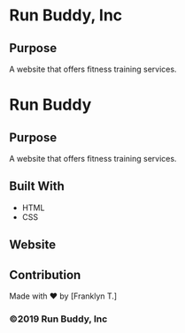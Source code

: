 # Run Buddy, Inc

## Purpose
A website that offers fitness training services. 
# Run Buddy

## Purpose
A website that offers fitness training services.

## Built With
* HTML
* CSS

## Website

## Contribution
Made with ❤️ by [Franklyn T.]

### ©️2019 Run Buddy, Inc 